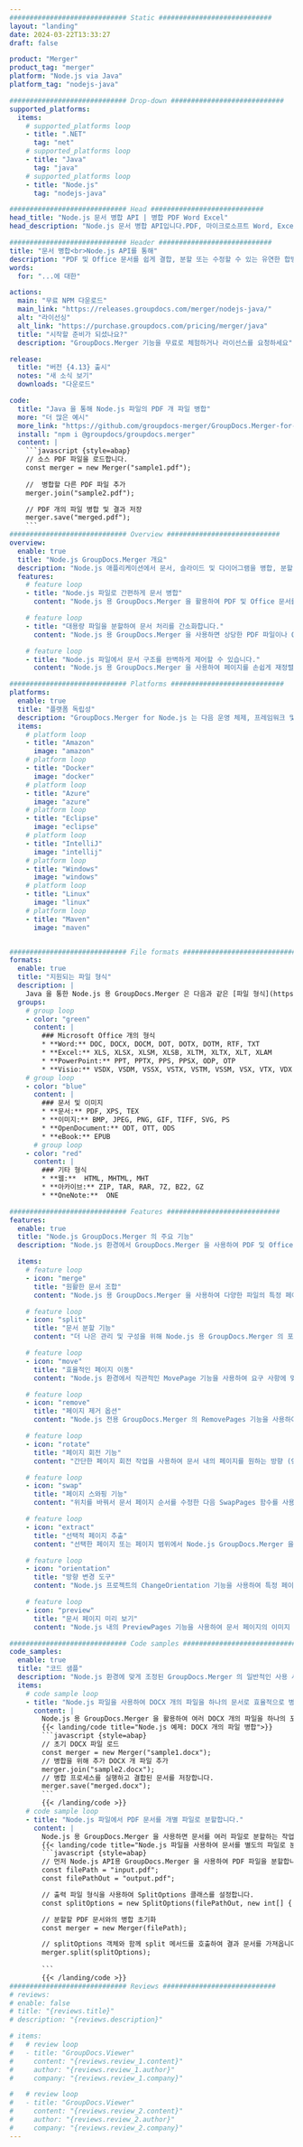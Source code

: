 ```yaml
---
############################# Static ############################
layout: "landing"
date: 2024-03-22T13:33:27
draft: false

product: "Merger"
product_tag: "merger"
platform: "Node.js via Java"
platform_tag: "nodejs-java"

############################# Drop-down ############################
supported_platforms:
  items:
    # supported_platforms loop
    - title: ".NET"
      tag: "net"
    # supported_platforms loop
    - title: "Java"
      tag: "java"
    # supported_platforms loop
    - title: "Node.js"
      tag: "nodejs-java"

############################# Head ############################
head_title: "Node.js 문서 병합 API | 병합 PDF Word Excel"
head_description: "Node.js 문서 병합 API입니다.PDF, 마이크로소프트 Word, Excel, 프레젠테이션, Visio, XPS 및 EPUB 형식의 페이지를 병합, 분할, 교체, 재정렬 및 삭제할 수 있습니다."

############################# Header ############################
title: "문서 병합<br>Node.js API를 통해"
description: "PDF 및 Office 문서를 쉽게 결합, 분할 또는 수정할 수 있는 유연한 합병 API"
words:
  for: "...에 대한"

actions:
  main: "무료 NPM 다운로드"
  main_link: "https://releases.groupdocs.com/merger/nodejs-java/"
  alt: "라이선싱"
  alt_link: "https://purchase.groupdocs.com/pricing/merger/java"
  title: "시작할 준비가 되셨나요?"
  description: "GroupDocs.Merger 기능을 무료로 체험하거나 라이선스를 요청하세요"

release:
  title: "버전 {4.13} 출시"
  notes: "새 소식 보기"
  downloads: "다운로드"

code:
  title: "Java 을 통해 Node.js 파일의 PDF 개 파일 병합"
  more: "더 많은 예시"
  more_link: "https://github.com/groupdocs-merger/GroupDocs.Merger-for-Node.js-via-Java"
  install: "npm i @groupdocs/groupdocs.merger"
  content: |
    ```javascript {style=abap}   
    // 소스 PDF 파일을 로드합니다.
    const merger = new Merger("sample1.pdf");
    
    //  병합할 다른 PDF 파일 추가
    merger.join("sample2.pdf");

    // PDF 개의 파일 병합 및 결과 저장
    merger.save("merged.pdf");
    ```
############################# Overview ############################
overview:
  enable: true
  title: "Node.js GroupDocs.Merger 개요"
  description: "Node.js 애플리케이션에서 문서, 슬라이드 및 다이어그램을 병합, 분할, 재정렬 및 수정하기 위한 포괄적인 API입니다."
  features:
    # feature loop
    - title: "Node.js 파일로 간편하게 문서 병합"
      content: "Node.js 용 GroupDocs.Merger 을 활용하여 PDF 및 Office 문서를 하나의 통합 파일로 손쉽게 결합할 수 있습니다.이 라이브러리는 광범위한 형식 지원을 확장하여 다양한 파일 형식을 원활하게 통합 및 병합할 수 있게 하여 Node.js 응용 프로그램의 문서 관리 프로세스를 개선합니다."

    # feature loop
    - title: "대용량 파일을 분할하여 문서 처리를 간소화합니다."
      content: "Node.js 용 GroupDocs.Merger 을 사용하면 상당한 PDF 파일이나 Office 파일을 관리하기 쉬운 조각으로 쉽게 분할할 수 있습니다.특정 페이지, 범위 또는 개별 페이지 추출을 기준으로 문서를 나누어 문서를 맞춤화하여 문서 워크플로의 체계와 효율성을 향상시키십시오."

    # feature loop
    - title: "Node.js 파일에서 문서 구조를 완벽하게 제어할 수 있습니다."
      content: "Node.js 용 GroupDocs.Merger 을 사용하여 페이지를 손쉽게 재정렬, 교환 또는 삭제하여 문서 레이아웃을 재정의하세요.고유한 요구 사항에 맞게 문서를 조정하여 사용자 지정 파일 구성을 구성할 때 타의 추종을 불허하는 유연성을 제공합니다."

############################# Platforms ############################
platforms:
  enable: true
  title: "플랫폼 독립성"
  description: "GroupDocs.Merger for Node.js 는 다음 운영 체제, 프레임워크 및 패키지 관리자를 지원합니다."
  items:
    # platform loop
    - title: "Amazon"
      image: "amazon"
    # platform loop
    - title: "Docker"
      image: "docker"
    # platform loop
    - title: "Azure"
      image: "azure"
    # platform loop
    - title: "Eclipse"
      image: "eclipse"
    # platform loop
    - title: "IntelliJ"
      image: "intellij"
    # platform loop
    - title: "Windows"
      image: "windows"
    # platform loop
    - title: "Linux"
      image: "linux"
    # platform loop
    - title: "Maven"
      image: "maven"


############################# File formats ############################
formats:
  enable: true
  title: "지원되는 파일 형식"
  description: |
    Java 을 통한 Node.js 용 GroupDocs.Merger 은 다음과 같은 [파일 형식](https://docs.groupdocs.com/merger/nodejs-java/supported-document-formats/) 의 작업을 지원합니다.
  groups:
    # group loop
    - color: "green"
      content: |
        ### Microsoft Office 개의 형식
        * **Word:** DOC, DOCX, DOCM, DOT, DOTX, DOTM, RTF, TXT
        * **Excel:** XLS, XLSX, XLSM, XLSB, XLTM, XLTX, XLT, XLAM
        * **PowerPoint:** PPT, PPTX, PPS, PPSX, ODP, OTP
        * **Visio:** VSDX, VSDM, VSSX, VSTX, VSTM, VSSM, VSX, VTX, VDX
    # group loop
    - color: "blue"
      content: |
        ### 문서 및 이미지
        * **문서:** PDF, XPS, TEX
        * **이미지:** BMP, JPEG, PNG, GIF, TIFF, SVG, PS
        * **OpenDocument:** ODT, OTT, ODS
        * **eBook:** EPUB
      # group loop
    - color: "red"
      content: |
        ### 기타 형식
        * **웹:**  HTML, MHTML, MHT
        * **아카이브:** ZIP, TAR, RAR, 7Z, BZ2, GZ
        * **OneNote:**  ONE

############################# Features ############################
features:
  enable: true
  title: "Node.js GroupDocs.Merger 의 주요 기능"
  description: "Node.js 환경에서 GroupDocs.Merger 을 사용하여 PDF 및 Office 형식의 문서를 효율적으로 병합, 분할 및 조작할 수 있습니다."

  items:
    # feature loop
    - icon: "merge"
      title: "원활한 문서 조합"
      content: "Node.js 용 GroupDocs.Merger 을 사용하여 다양한 파일의 특정 페이지 또는 범위를 결합하여 여러 문서를 하나로 쉽게 병합할 수 있습니다."

    # feature loop
    - icon: "split"
      title: "문서 분할 기능"
      content: "더 나은 관리 및 구성을 위해 Node.js 용 GroupDocs.Merger 의 포괄적인 분할 기능을 활용하여 단일 문서를 여러 개의 작은 파일로 분할합니다."

    # feature loop
    - icon: "move"
      title: "효율적인 페이지 이동"
      content: "Node.js 환경에서 직관적인 MovePage 기능을 사용하여 요구 사항에 맞게 문서 내에서 페이지 위치를 변경할 수 있습니다."

    # feature loop
    - icon: "remove"
      title: "페이지 제거 옵션"
      content: "Node.js 전용 GroupDocs.Merger 의 RemovePages 기능을 사용하여 불필요한 페이지나 특정 페이지 번호를 쉽게 제거할 수 있습니다."

    # feature loop
    - icon: "rotate"
      title: "페이지 회전 기능"
      content: "간단한 페이지 회전 작업을 사용하여 문서 내의 페이지를 원하는 방향 (90도, 180도 또는 270도) 으로 회전할 수 있습니다."

    # feature loop
    - icon: "swap"
      title: "페이지 스와핑 기능"
      content: "위치를 바꿔서 문서 페이지 순서를 수정한 다음 SwapPages 함수를 사용하여 재구성된 문서를 만들 수 있습니다."

    # feature loop
    - icon: "extract"
      title: "선택적 페이지 추출"
      content: "선택한 페이지 또는 페이지 범위에서 Node.js GroupDocs.Merger 을 사용하여 필요한 내용만 추출하여 새 문서를 만듭니다."

    # feature loop
    - icon: "orientation"
      title: "방향 변경 도구"
      content: "Node.js 프로젝트의 ChangeOrientation 기능을 사용하여 특정 페이지 또는 모든 페이지의 방향을 세로에서 가로로 또는 그 반대로 변경할 수 있습니다."

    # feature loop
    - icon: "preview"
      title: "문서 페이지 미리 보기"
      content: "Node.js 내의 PreviewPages 기능을 사용하여 문서 페이지의 이미지 미리 보기를 생성하여 내용과 레이아웃을 더 잘 이해할 수 있습니다."

############################# Code samples ############################
code_samples:
  enable: true
  title: "코드 샘플"
  description: "Node.js 환경에 맞게 조정된 GroupDocs.Merger 의 일반적인 사용 사례를 살펴보세요.이 예제는 Node.js 용 GroupDocs.Merger 을 사용하여 문서를 병합하는 효율성과 용이성을 보여줍니다."
  items:
    # code sample loop
    - title: "Node.js 파일을 사용하여 DOCX 개의 파일을 하나의 문서로 효율적으로 병합"
      content: |
        Node.js 용 GroupDocs.Merger 을 활용하여 여러 DOCX 개의 파일을 하나의 포괄적인 문서로 원활하게 병합할 수 있습니다.[Word 문서 병합](https://docs.groupdocs.com/merger/nodejs-java/merge/word/) 기능을 활용하여 파일을 효율적으로 결합하여 문서 관리 및 생산성을 향상시키십시오. 아래에서 문서 병합 프로세스를 안내하는 Node.js 코드 스니펫을 찾아보세요.
        {{< landing/code title="Node.js 예제: DOCX 개의 파일 병합">}}
        ```javascript {style=abap}   
        // 초기 DOCX 파일 로드
        const merger = new Merger("sample1.docx");
        // 병합을 위해 추가 DOCX 개 파일 추가
        merger.join("sample2.docx");
        // 병합 프로세스를 실행하고 결합된 문서를 저장합니다.
        merger.save("merged.docx");
        ```
        {{< /landing/code >}}
    # code sample loop
    - title: "Node.js 파일에서 PDF 문서를 개별 파일로 분할합니다."
      content: |
        Node.js 용 GroupDocs.Merger 을 사용하면 문서를 여러 파일로 분할하는 작업이 간소화됩니다.[Split Document](https://docs.groupdocs.com/merger/nodejs-java/split-document/) 기능을 사용하면 대용량 PDF 문서에서 특정 섹션을 효율적으로 관리하고 추출하여 문서를 보다 효율적으로 처리할 수 있습니다. 이 기능은 페이지 범위, 시작/끝 페이지 또는 홀수/짝수 페이지 번호 등의 기준에 따라 문서를 분할하는 기능을 지원합니다.
        {{< landing/code title="Node.js 파일을 사용하여 문서를 별도의 파일로 분할하는 방법">}}
        ```javascript {style=abap}   
        // 먼저 Node.js API용 GroupDocs.Merger 을 사용하여 PDF 파일을 분할합니다.
        const filePath = "input.pdf";
        const filePathOut = "output.pdf";

        // 출력 파일 형식을 사용하여 SplitOptions 클래스를 설정합니다.
        const splitOptions = new SplitOptions(filePathOut, new int[] { 3, 6, 8 });

        // 분할할 PDF 문서와의 병합 초기화
        const merger = new Merger(filePath);

        // splitOptions 객체와 함께 split 메서드를 호출하여 결과 문서를 가져옵니다.
        merger.split(splitOptions);
  
        ```
        {{< /landing/code >}}
############################# Reviews ############################
# reviews:
# enable: false
# title: "{reviews.title}"
# description: "{reviews.description}"

# items:
#   # review loop
#   - title: "GroupDocs.Viewer"
#     content: "{reviews.review_1.content}"
#     author: "{reviews.review_1.author}"
#     company: "{reviews.review_1.company}"

#   # review loop
#   - title: "GroupDocs.Viewer"
#     content: "{reviews.review_2.content}"
#     author: "{reviews.review_2.author}"
#     company: "{reviews.review_2.company}"
---
```

